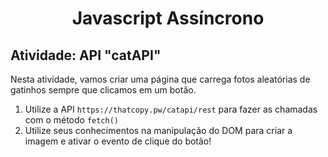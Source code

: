 # <div align="center">Javascript Assíncrono</div>

## Atividade: API "catAPI"
Nesta atividade, vamos criar uma página que carrega fotos aleatórias de gatinhos sempre que clicamos em um botão.

1. Utilize a API ```https://thatcopy.pw/catapi/rest``` para fazer as chamadas com o método ```fetch()```
2. Utilize seus conhecimentos na manipulação do DOM para criar a imagem e ativar o evento de clique do botão!



